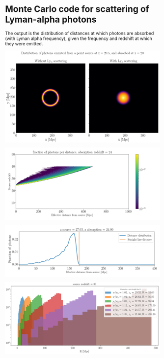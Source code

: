 # Monte Carlo code for scattering of Lyman-alpha photons

The output is the distribution of distances at which photons are absorbed (with Lyman alpha frequency), given the frequency and redshift at which they were emitted.

![distance_distribution_zaze_s](zaze_20_205.png)

![distance_distribution_fop](fop.png)

![distance_distribution_zaze](zaze_example.png)

![distance_distribution_orig](dd.png)

